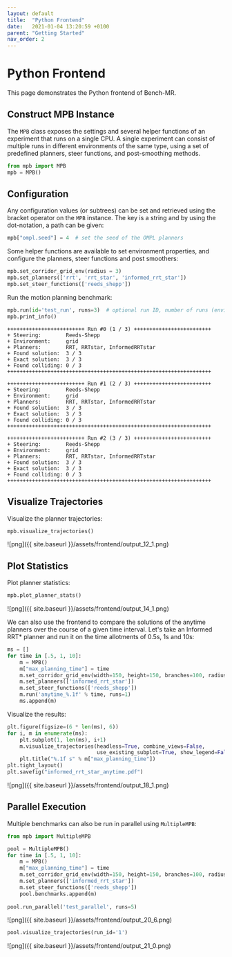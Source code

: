 ```yaml
---
layout: default
title:  "Python Frontend"
date:   2021-01-04 13:20:59 +0100
parent: "Getting Started"
nav_order: 2
---
```


# Python Frontend

This page demonstrates the Python frontend of Bench-MR.

## Construct MPB Instance

The `MPB` class exposes the settings and several helper functions of an experiment that runs on a single CPU. A single experiment can consist of multiple runs in different environments of the same type, using a set of predefined planners, steer functions, and post-smoothing methods.

```python
from mpb import MPB
mpb = MPB()
```

## Configuration

Any configuration values (or subtrees) can be set and retrieved using the bracket operator on the `MPB` instance. The key is a string and by using the dot-notation, a path can be given:


```python
mpb["ompl.seed"] = 4  # set the seed of the OMPL planners
```

Some helper functions are available to set environment properties, and configure the planners, steer functions and post smoothers:


```python
mpb.set_corridor_grid_env(radius = 3)
mpb.set_planners(['rrt', 'rrt_star', 'informed_rrt_star'])
mpb.set_steer_functions(['reeds_shepp'])
```

Run the motion planning benchmark:


```python
mpb.run(id='test_run', runs=3)  # optional run ID, number of runs (environments)
mpb.print_info()
```

    +++++++++++++++++++++++++ Run #0 (1 / 3) +++++++++++++++++++++++++
    + Steering:        Reeds-Shepp 
    + Environment:     grid
    + Planners:        RRT, RRTstar, InformedRRTstar
    + Found solution:  3 / 3
    + Exact solution:  3 / 3
    + Found colliding: 0 / 3
    ++++++++++++++++++++++++++++++++++++++++++++++++++++++++++++++++++
    
    +++++++++++++++++++++++++ Run #1 (2 / 3) +++++++++++++++++++++++++
    + Steering:        Reeds-Shepp 
    + Environment:     grid
    + Planners:        RRT, RRTstar, InformedRRTstar
    + Found solution:  3 / 3
    + Exact solution:  3 / 3
    + Found colliding: 0 / 3
    ++++++++++++++++++++++++++++++++++++++++++++++++++++++++++++++++++
    
    +++++++++++++++++++++++++ Run #2 (3 / 3) +++++++++++++++++++++++++
    + Steering:        Reeds-Shepp 
    + Environment:     grid
    + Planners:        RRT, RRTstar, InformedRRTstar
    + Found solution:  3 / 3
    + Exact solution:  3 / 3
    + Found colliding: 0 / 3
    ++++++++++++++++++++++++++++++++++++++++++++++++++++++++++++++++++
    
## Visualize Trajectories

Visualize the planner trajectories:


```python
mpb.visualize_trajectories()
```

    
![png]({{ site.baseurl }}/assets/frontend/output_12_1.png)
    
## Plot Statistics

Plot planner statistics:


```python
mpb.plot_planner_stats()
```

    
![png]({{ site.baseurl }}/assets/frontend/output_14_1.png)
    


We can also use the frontend to compare the solutions of the anytime planners over the course of a given time interval. Let's take an Informed RRT* planner and run it on the time allotments of 0.5s, 1s and 10s:


```python
ms = []
for time in [.5, 1, 10]:
    m = MPB()    
    m["max_planning_time"] = time
    m.set_corridor_grid_env(width=150, height=150, branches=100, radius=3)
    m.set_planners(['informed_rrt_star'])
    m.set_steer_functions(['reeds_shepp'])
    m.run('anytime_%.1f' % time, runs=1)
    ms.append(m)    
```

Visualize the results:


```python
plt.figure(figsize=(6 * len(ms), 6))
for i, m in enumerate(ms):
    plt.subplot(1, len(ms), i+1)
    m.visualize_trajectories(headless=True, combine_views=False,
                             use_existing_subplot=True, show_legend=False)
    plt.title("%.1f s" % m["max_planning_time"])
plt.tight_layout()
plt.savefig("informed_rrt_star_anytime.pdf")
```
    
![png]({{ site.baseurl }}/assets/frontend/output_18_1.png)

## Parallel Execution    

Multiple benchmarks can also be run in parallel using `MultipleMPB`:


```python
from mpb import MultipleMPB

pool = MultipleMPB()
for time in [.5, 1, 10]:
    m = MPB()    
    m["max_planning_time"] = time
    m.set_corridor_grid_env(width=150, height=150, branches=100, radius=3)
    m.set_planners(['informed_rrt_star'])
    m.set_steer_functions(['reeds_shepp'])
    pool.benchmarks.append(m)
    
pool.run_parallel('test_parallel', runs=5)
```
    
![png]({{ site.baseurl }}/assets/frontend/output_20_6.png)
    



```python
pool.visualize_trajectories(run_id='1')
```


    
![png]({{ site.baseurl }}/assets/frontend/output_21_0.png)
    

